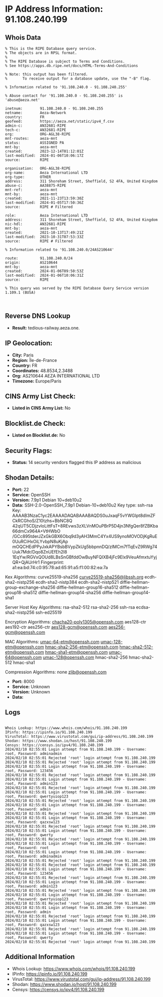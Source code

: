 # IP Address Information: 91.108.240.199

## Whois Data
```
% This is the RIPE Database query service.
% The objects are in RPSL format.
%
% The RIPE Database is subject to Terms and Conditions.
% See https://apps.db.ripe.net/docs/HTML-Terms-And-Conditions

% Note: this output has been filtered.
%       To receive output for a database update, use the "-B" flag.

% Information related to '91.108.240.0 - 91.108.240.255'

% Abuse contact for '91.108.240.0 - 91.108.240.255' is 'abuse@aeza.net'

inetnum:        91.108.240.0 - 91.108.240.255
netname:        Aeza-Network
country:        FR
geofeed:        https://aeza.net/static/ipv4_f.csv
admin-c:        AN32681-RIPE
tech-c:         AN32681-RIPE
org:            ORG-AGL38-RIPE
mnt-routes:     aeza-mnt
status:         ASSIGNED PA
mnt-by:         aeza-mnt
created:        2023-12-14T01:12:01Z
last-modified:  2024-01-06T10:06:17Z
source:         RIPE

organisation:   ORG-AGL38-RIPE
org-name:       Aeza International LTD
org-type:       OTHER
address:        311 Shoreham Street, Sheffield, S2 4FA, United Kingdom
abuse-c:        AA38875-RIPE
mnt-ref:        aeza-mnt
mnt-by:         aeza-mnt
created:        2021-11-23T13:59:30Z
last-modified:  2024-01-05T17:50:36Z
source:         RIPE # Filtered

role:           Aeza International LTD
address:        311 Shoreham Street, Sheffield, S2 4FA, United Kingdom
nic-hdl:        AN32681-RIPE
mnt-by:         aeza-mnt
created:        2021-10-13T17:49:21Z
last-modified:  2023-10-31T07:53:33Z
source:         RIPE # Filtered

% Information related to '91.108.240.0/24AS210644'

route:          91.108.240.0/24
origin:         AS210644
mnt-by:         aeza-mnt
created:        2024-01-06T09:50:53Z
last-modified:  2024-01-06T10:06:31Z
source:         RIPE

% This query was served by the RIPE Database Query Service version 1.109.1 (BUSA)



```
## Reverse DNS Lookup
- **Result:** tedious-railway.aeza.one.

## IP Geolocation:
- **City:** Paris
- **Region:** Île-de-France
- **Country:** FR
- **Coordinates:** 48.8534,2.3488
- **Org:** AS210644 AEZA INTERNATIONAL LTD
- **Timezone:** Europe/Paris

## CINS Army List Check:
- **Listed in CINS Army List:** 
No

## Blocklist.de Check:
- **Listed on Blocklist.de:** 
No

## Security Flags:
- **Status:** 14 security vendors flagged this IP address as malicious

## Shodan Details:
- **Port:** 22
- **Service:** OpenSSH
- **Version:** 7.9p1 Debian 10+deb10u2
- **Data:** SSH-2.0-OpenSSH_7.9p1 Debian-10+deb10u2
Key type: ssh-rsa
Key: AAAAB3NzaC1yc2EAAAADAQABAAABAQDS0uJxaqF5vYWGIpt8dImZFCkRCGhoS/Z10tzhs+BbNC8Q
42qUT5CDjzvloLittFsT+8REvws3zXLVnMOuPBrP5D4jn3NfgQer8fZBKba66dmCx964A+VtHWbO
/GCc895tderJZxGkGBX6Obq9d3yAH3MmC4Yx4US9ynoMOVODjKgRuE0UuRCiHxOiLYvbpN8uKjAp
mOQCHEdPPyJxkAPYBsbBVypZkUg5bbpnnDQ/zIMCm7fTqEvZ9RWg74Uuk7Mdr/Dqo8ZnUEfEh2I8
1EqYw/RGVxQOUd8LBsSnGBfddOwBuyNFQIXB4jFc9Elx9VeuAfmxtuYyjQR+QjAUrHr1
Fingerprint: a1:ea:bd:74:c0:95:78:ad:65:91:a5:f1:00:82:ea:7a

Kex Algorithms:
	curve25519-sha256
	curve25519-sha256@libssh.org
	ecdh-sha2-nistp256
	ecdh-sha2-nistp384
	ecdh-sha2-nistp521
	diffie-hellman-group-exchange-sha256
	diffie-hellman-group16-sha512
	diffie-hellman-group18-sha512
	diffie-hellman-group14-sha256
	diffie-hellman-group14-sha1

Server Host Key Algorithms:
	rsa-sha2-512
	rsa-sha2-256
	ssh-rsa
	ecdsa-sha2-nistp256
	ssh-ed25519

Encryption Algorithms:
	chacha20-poly1305@openssh.com
	aes128-ctr
	aes192-ctr
	aes256-ctr
	aes128-gcm@openssh.com
	aes256-gcm@openssh.com

MAC Algorithms:
	umac-64-etm@openssh.com
	umac-128-etm@openssh.com
	hmac-sha2-256-etm@openssh.com
	hmac-sha2-512-etm@openssh.com
	hmac-sha1-etm@openssh.com
	umac-64@openssh.com
	umac-128@openssh.com
	hmac-sha2-256
	hmac-sha2-512
	hmac-sha1

Compression Algorithms:
	none
	zlib@openssh.com


- **Port:** 8000
- **Service:** Unknown
- **Version:** Unknown
- **Data:** 

## Logs
```

Whois Lookup: https://www.whois.com/whois/91.108.240.199
IPinfo: https://ipinfo.io/91.108.240.199
VirusTotal: https://www.virustotal.com/gui/ip-address/91.108.240.199
Shodan: https://www.shodan.io/host/91.108.240.199
Censys: https://censys.io/ipv4/91.108.240.199
2024/02/10 02:55:01 Login attempt from 91.108.240.199 - Username: root, Password: adminadmin
2024/02/10 02:55:01 Rejected 'root' login attempt from 91.108.240.199
2024/02/10 02:55:01 Rejected 'root' login attempt from 91.108.240.199
2024/02/10 02:55:01 Login attempt from 91.108.240.199 - Username: root, Password: 123456
2024/02/10 02:55:01 Rejected 'root' login attempt from 91.108.240.199
2024/02/10 02:55:01 Login attempt from 91.108.240.199 - Username: root, Password: admin123
2024/02/10 02:55:01 Rejected 'root' login attempt from 91.108.240.199
2024/02/10 02:55:01 Login attempt from 91.108.240.199 - Username: root, Password: qwertyuiop123
2024/02/10 02:55:01 Rejected 'root' login attempt from 91.108.240.199
2024/02/10 02:55:01 Login attempt from 91.108.240.199 - Username: root, Password: admin
2024/02/10 02:55:01 Rejected 'root' login attempt from 91.108.240.199
2024/02/10 02:55:01 Login attempt from 91.108.240.199 - Username: root, Password: qazxsw123
2024/02/10 02:55:01 Rejected 'root' login attempt from 91.108.240.199
2024/02/10 02:55:01 Login attempt from 91.108.240.199 - Username: root, Password: qwerty
2024/02/10 02:55:01 Rejected 'root' login attempt from 91.108.240.199
2024/02/10 02:55:01 Login attempt from 91.108.240.199 - Username: root, Password: root
2024/02/10 02:55:01 Login attempt from 91.108.240.199 - Username: root, Password: adminadmin
2024/02/10 02:55:01 Rejected 'root' login attempt from 91.108.240.199
2024/02/10 02:55:01 Rejected 'root' login attempt from 91.108.240.199
2024/02/10 02:55:01 Login attempt from 91.108.240.199 - Username: root, Password: 123456
2024/02/10 02:55:01 Rejected 'root' login attempt from 91.108.240.199
2024/02/10 02:55:01 Login attempt from 91.108.240.199 - Username: root, Password: admin123
2024/02/10 02:55:01 Rejected 'root' login attempt from 91.108.240.199
2024/02/10 02:55:01 Login attempt from 91.108.240.199 - Username: root, Password: qwertyuiop123
2024/02/10 02:55:01 Rejected 'root' login attempt from 91.108.240.199
2024/02/10 02:55:01 Login attempt from 91.108.240.199 - Username: root, Password: admin
2024/02/10 02:55:01 Rejected 'root' login attempt from 91.108.240.199
2024/02/10 02:55:01 Login attempt from 91.108.240.199 - Username: root, Password: qazxsw123
2024/02/10 02:55:01 Rejected 'root' login attempt from 91.108.240.199
2024/02/10 02:55:01 Login attempt from 91.108.240.199 - Username: root, Password: qwerty
2024/02/10 02:55:01 Rejected 'root' login attempt from 91.108.240.199

```
## Additional Information
- Whois Lookup: https://www.whois.com/whois/91.108.240.199
- IPinfo: https://ipinfo.io/91.108.240.199
- VirusTotal: https://www.virustotal.com/gui/ip-address/91.108.240.199
- Shodan: https://www.shodan.io/host/91.108.240.199
- Censys: https://censys.io/ipv4/91.108.240.199

